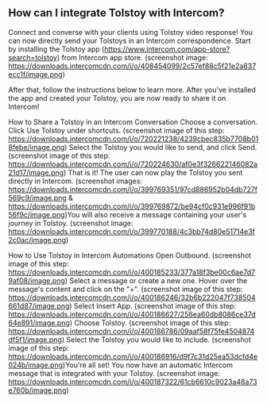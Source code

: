 ## How can I integrate Tolstoy with Intercom?


Connect and converse with your clients using Tolstoy video response! You can now directly send your Tolstoys in an Intercom correspondence.
Start by installing the Tolstoy app (https://www.intercom.com/app-store?search=tolstoy) from Intercom app store. (screenshot image: https://downloads.intercomcdn.com/i/o/408454099/2c57ef88c5f21e2a837ecc1f/image.png)


After that, follow the instructions below to learn more. After you've installed the app and created your Tolstoy, you are now ready to share it on Intercom!


How to Share a Tolstoy in an Intercom Conversation
Choose a conversation. Click Use Tolstoy under shortcuts. (screenshot image of this step: https://downloads.intercomcdn.com/i/o/720221238/4239cbec835b7708b018febe/image.png)
Select the Tolstoy you would like to send, and click Send. (screenshot image of this step: https://downloads.intercomcdn.com/i/o/720224630/af0e3f326622146082a21d17/image.png)
That is it! The user can now play the Tolstoy you sent directly in Intercom. (screenshot images: https://downloads.intercomcdn.com/i/o/399769351/97cd886952b04db727f569c9/image.png & https://downloads.intercomcdn.com/i/o/399769872/be94cf0c931e996f91b56f9c/image.png)
​
You will also receive a message containing your user's journey in Tolstoy. (screenshot image: https://downloads.intercomcdn.com/i/o/399770188/4c3bb74d80e51714e3f2c0ac/image.png)


How to Use Tolstoy in Intercom Automations
Open Outbound. (screenshot image of this step: https://downloads.intercomcdn.com/i/o/400185233/377a18f3be00c6ae7d79af08/image.png) 
Select a message or create a new one. 
Hover over the message's content and click on the "+". (screenshot image of this step: https://downloads.intercomcdn.com/i/o/400186246/32b6b222047f738504661d87/image.png) 
Select Insert App. (screenshot image of this step: https://downloads.intercomcdn.com/i/o/400186627/256ea60db8086ce37d64e891/image.png) 
Choose Tolstoy. (screenshot image of this step: https://downloads.intercomcdn.com/i/o/400186786/09aaf58f75fe4504874df5f1/image.png) 
Select the Tolstoy you would like to include. (screenshot image of this step: https://downloads.intercomcdn.com/i/o/400186916/d9f7c31d25ea53dcfd4e024b/image.png) 
​
You're all set! You now have an automatic Intercom message that is integrated with your Tolstoy. (screenshot image: https://downloads.intercomcdn.com/i/o/400187322/61cb6610c9023a48a73e760b/image.png) 
